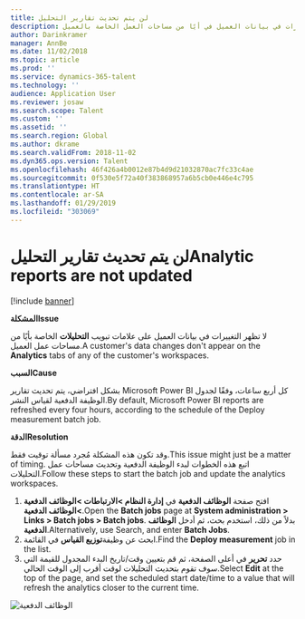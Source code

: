 ```yaml
---
title: لن يتم تحديث تقارير التحليل
description: يوضح هذا الموضوع ما يجب عليك القيام به إذا لم تظهر التغييرات في بيانات العميل في أيًا من مساحات العمل الخاصة بالعميل.
author: Darinkramer
manager: AnnBe
ms.date: 11/02/2018
ms.topic: article
ms.prod: ''
ms.service: dynamics-365-talent
ms.technology: ''
audience: Application User
ms.reviewer: josaw
ms.search.scope: Talent
ms.custom: ''
ms.assetid: ''
ms.search.region: Global
ms.author: dkrame
ms.search.validFrom: 2018-11-02
ms.dyn365.ops.version: Talent
ms.openlocfilehash: 46f426a4b0012e87b4d9d21032870ac7fc33c4ae
ms.sourcegitcommit: 0f530e5f72a40f383868957a6b5cb0e446e4c795
ms.translationtype: HT
ms.contentlocale: ar-SA
ms.lasthandoff: 01/29/2019
ms.locfileid: "303069"
---
```

# <a name="analytic-reports-are-not-updated"></a><span data-ttu-id="4e304-103">لن يتم تحديث تقارير التحليل</span><span class="sxs-lookup"><span data-stu-id="4e304-103">Analytic reports are not updated</span></span>

[!include [banner](includes/banner.md)]

<span data-ttu-id="4e304-104">**المشكلة**</span><span class="sxs-lookup"><span data-stu-id="4e304-104">**Issue**</span></span>

<span data-ttu-id="4e304-105">لا تظهر التغييرات في بيانات العميل على علامات تبويب **التحليلات** الخاصة بأيًا من مساحات عمل العميل.</span><span class="sxs-lookup"><span data-stu-id="4e304-105">A customer's data changes don't appear on the **Analytics** tabs of any of the customer's workspaces.</span></span>

<span data-ttu-id="4e304-106">**السبب**</span><span class="sxs-lookup"><span data-stu-id="4e304-106">**Cause**</span></span>

<span data-ttu-id="4e304-107">بشكل افتراضي، يتم تحديث تقارير Microsoft Power BI كل أربع ساعات، وفقًا لجدول الوظيفة الدفعية لقياس النشر.</span><span class="sxs-lookup"><span data-stu-id="4e304-107">By default, Microsoft Power BI reports are refreshed every four hours, according to the schedule of the Deploy measurement batch job.</span></span>

<span data-ttu-id="4e304-108">**‏‏الدقة**</span><span class="sxs-lookup"><span data-stu-id="4e304-108">**Resolution**</span></span>

<span data-ttu-id="4e304-109">وقد تكون هذه المشكلة مُجرد مسألة توقيت فقط.</span><span class="sxs-lookup"><span data-stu-id="4e304-109">This issue might just be a matter of timing.</span></span> <span data-ttu-id="4e304-110">اتبع هذه الخطوات لبدء الوظيفة الدفعية وتحديث مساحات عمل التحليلات.</span><span class="sxs-lookup"><span data-stu-id="4e304-110">Follow these steps to start the batch job and update the analytics workspaces.</span></span>

1. <span data-ttu-id="4e304-111">افتح صفحة **الوظائف الدفعية** في **إدارة النظام \>الارتباطات \>الوظائف الدفعية \>الوظائف الدفعية**.</span><span class="sxs-lookup"><span data-stu-id="4e304-111">Open the **Batch jobs** page at **System administration \> Links \> Batch jobs \> Batch jobs**.</span></span> <span data-ttu-id="4e304-112">بدلاً من ذلك، استخدم بحث، ثم أدخل **الوظائف الدفعية**.</span><span class="sxs-lookup"><span data-stu-id="4e304-112">Alternatively, use Search, and enter **Batch Jobs**.</span></span>
1. <span data-ttu-id="4e304-113">ابحث عن وظيفة**توزيع القياس** في القائمة.</span><span class="sxs-lookup"><span data-stu-id="4e304-113">Find the **Deploy measurement** job in the list.</span></span>
1. <span data-ttu-id="4e304-114">حدد **تحرير** في أعلى الصفحة، ثم قم بتعيين وقت/تاريخ البدء المجدول للقيمة التي سوف تقوم بتحديث التحليلات لوقت أقرب إلى الوقت الحالي.</span><span class="sxs-lookup"><span data-stu-id="4e304-114">Select **Edit** at the top of the page, and set the scheduled start date/time to a value that will refresh the analytics closer to the current time.</span></span>

![الوظائف الدفعية](media/batch-jobs.png)
